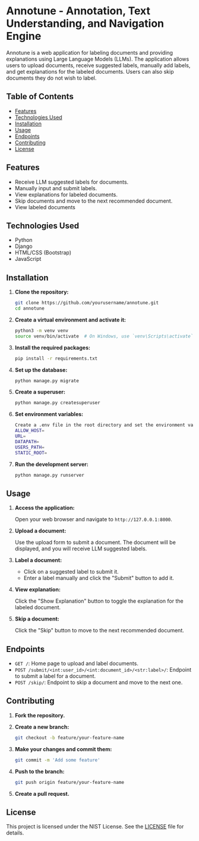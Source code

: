 # Annotune - Annotation, Text Understanding, and Navigation Engine

Annotune is a web application for labeling documents and providing explanations using Large Language Models (LLMs). The application allows users to upload documents, receive suggested labels, manually add labels, and get explanations for the labeled documents. Users can also skip documents they do not wish to label.

## Table of Contents

- [Features](#features)
- [Technologies Used](#technologies-used)
- [Installation](#installation)
- [Usage](#usage)
- [Endpoints](#endpoints)
- [Contributing](#contributing)
- [License](#license)

## Features

- Receive LLM suggested labels for documents.
- Manually input and submit labels.
- View explanations for labeled documents.
- Skip documents and move to the next recommended document.
- View labeled documents
## Technologies Used

- Python
- Django
- HTML/CSS (Bootstrap)
- JavaScript

## Installation

1. **Clone the repository:**

    ```bash
    git clone https://github.com/yourusername/annotune.git
    cd annotune
    ```

2. **Create a virtual environment and activate it:**

    ```bash
    python3 -m venv venv
    source venv/bin/activate  # On Windows, use `venv\Scripts\activate`
    ```

3. **Install the required packages:**

    ```bash
    pip install -r requirements.txt
    ```

4. **Set up the database:**

    ```bash
    python manage.py migrate
    ```


5. **Create a superuser:**

    ```bash
    python manage.py createsuperuser
    ```

7. **Set environment variables:**
    ``` bash
    Create a .env file in the root directory and set the environment variables
    ALLOW_HOST=
    URL=
    DATAPATH=
    USERS_PATH=
    STATIC_ROOT=

    ```

6. **Run the development server:**

    ```bash
    python manage.py runserver
    ```

## Usage

1. **Access the application:**
   
    Open your web browser and navigate to `http://127.0.0.1:8000`.

2. **Upload a document:**

    Use the upload form to submit a document. The document will be displayed, and you will receive LLM suggested labels.

3. **Label a document:**

    - Click on a suggested label to submit it.
    - Enter a label manually and click the "Submit" button to add it.

4. **View explanation:**

    Click the "Show Explanation" button to toggle the explanation for the labeled document.

5. **Skip a document:**

    Click the "Skip" button to move to the next recommended document.

## Endpoints

- `GET /`: Home page to upload and label documents.
- `POST /submit/<int:user_id>/<int:document_id>/<str:label>/`: Endpoint to submit a label for a document.
- `POST /skip/`: Endpoint to skip a document and move to the next one.

## Contributing

1. **Fork the repository.**
2. **Create a new branch:**

    ```bash
    git checkout -b feature/your-feature-name
    ```

3. **Make your changes and commit them:**

    ```bash
    git commit -m 'Add some feature'
    ```

4. **Push to the branch:**

    ```bash
    git push origin feature/your-feature-name
    ```

5. **Create a pull request.**

## License

This project is licensed under the NIST License. See the [LICENSE](LICENSE) file for details.

